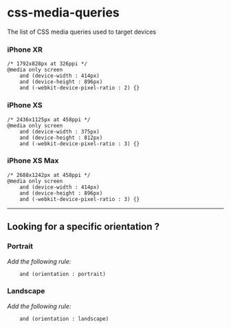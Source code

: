 # css-media-queries
The list of CSS media queries used to target devices

### iPhone XR
```
/* 1792x828px at 326ppi */
@media only screen 
    and (device-width : 414px) 
    and (device-height : 896px) 
    and (-webkit-device-pixel-ratio : 2) {}
```

### iPhone XS
```
/* 2436x1125px at 458ppi */
@media only screen 
    and (device-width : 375px) 
    and (device-height : 812px) 
    and (-webkit-device-pixel-ratio : 3) {}
```
### iPhone XS Max
```
/* 2688x1242px at 458ppi */
@media only screen 
    and (device-width : 414px) 
    and (device-height : 896px) 
    and (-webkit-device-pixel-ratio : 3) {}
```

___
## Looking for a specific orientation ?

### Portrait

_Add the following rule:_
```
    and (orientation : portrait)
```

### Landscape

_Add the following rule:_
```
    and (orientation : landscape)
```
